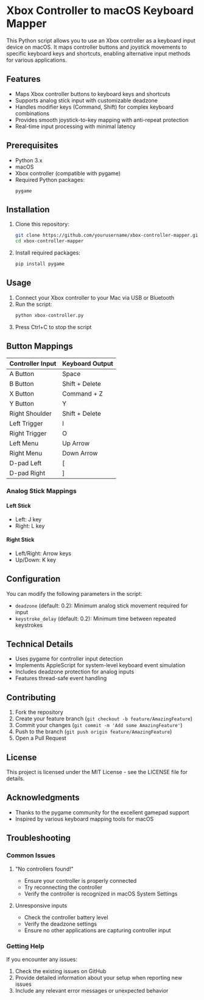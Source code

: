 # Xbox Controller to macOS Keyboard Mapper

This Python script allows you to use an Xbox controller as a keyboard input device on macOS. It maps controller buttons and joystick movements to specific keyboard keys and shortcuts, enabling alternative input methods for various applications.

## Features

- Maps Xbox controller buttons to keyboard keys and shortcuts
- Supports analog stick input with customizable deadzone
- Handles modifier keys (Command, Shift) for complex keyboard combinations
- Provides smooth joystick-to-key mapping with anti-repeat protection
- Real-time input processing with minimal latency

## Prerequisites

- Python 3.x
- macOS
- Xbox controller (compatible with pygame)
- Required Python packages:
  ```
  pygame
  ```

## Installation

1. Clone this repository:
   ```bash
   git clone https://github.com/yourusername/xbox-controller-mapper.git
   cd xbox-controller-mapper
   ```

2. Install required packages:
   ```bash
   pip install pygame
   ```

## Usage

1. Connect your Xbox controller to your Mac via USB or Bluetooth
2. Run the script:
   ```bash
   python xbox-controller.py
   ```
3. Press Ctrl+C to stop the script

## Button Mappings

| Controller Input | Keyboard Output |
|-----------------|-----------------|
| A Button        | Space           |
| B Button        | Shift + Delete  |
| X Button        | Command + Z     |
| Y Button        | Y              |
| Right Shoulder  | Shift + Delete  |
| Left Trigger    | I              |
| Right Trigger   | O              |
| Left Menu       | Up Arrow       |
| Right Menu      | Down Arrow     |
| D-pad Left      | [              |
| D-pad Right     | ]              |

### Analog Stick Mappings

#### Left Stick
- Left: J key
- Right: L key

#### Right Stick
- Left/Right: Arrow keys
- Up/Down: K key

## Configuration

You can modify the following parameters in the script:

- `deadzone` (default: 0.2): Minimum analog stick movement required for input
- `keystroke_delay` (default: 0.2): Minimum time between repeated keystrokes

## Technical Details

- Uses pygame for controller input detection
- Implements AppleScript for system-level keyboard event simulation
- Includes deadzone protection for analog inputs
- Features thread-safe event handling

## Contributing

1. Fork the repository
2. Create your feature branch (`git checkout -b feature/AmazingFeature`)
3. Commit your changes (`git commit -m 'Add some AmazingFeature'`)
4. Push to the branch (`git push origin feature/AmazingFeature`)
5. Open a Pull Request

## License

This project is licensed under the MIT License - see the LICENSE file for details.

## Acknowledgments

- Thanks to the pygame community for the excellent gamepad support
- Inspired by various keyboard mapping tools for macOS

## Troubleshooting

### Common Issues

1. "No controllers found!"
   - Ensure your controller is properly connected
   - Try reconnecting the controller
   - Verify the controller is recognized in macOS System Settings

2. Unresponsive inputs
   - Check the controller battery level
   - Verify the deadzone settings
   - Ensure no other applications are capturing controller input

### Getting Help

If you encounter any issues:
1. Check the existing issues on GitHub
2. Provide detailed information about your setup when reporting new issues
3. Include any relevant error messages or unexpected behavior
